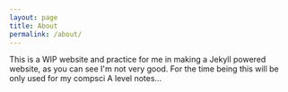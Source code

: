 ```yaml
---
layout: page
title: About
permalink: /about/
---
```


This is a WIP website and practice for me in making a Jekyll powered website, as you can see I'm not very good. For the time being this will be only used for my compsci A level notes...